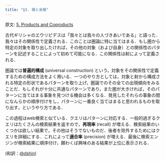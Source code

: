 ```yaml
---
title: "§5. 積と余積"
---
```


原文: [5. Products and Coproducts](https://bartoszmilewski.com/2015/01/07/products-and-coproducts/)

古代ギリシャのエウリピデスは「我々とは我々の人づきあいである」と語った．我々はその関係性で定義される．このことは圏論に特に当てはまる．もし圏から特定の対象を取り出したければ，その他の対象（および自身）との関係性のパターンを記述することによって初めて可能になる．この関係性は射によって定義される．

圏論では**普遍的構成** (universal construction) という，対象をその関係性で定義するための構成方法をよく用いる．一つのやり方としては，対象と射から構成される特定の形状であるパターンを取り上げ，圏論でのその全ての出現傾向をみることだ．もしそれが十分に共通なパターンであり，また圏が大きければ，そのパターンに当てはまる事象を見つける機会は多くなる．発見したそれらの事象の間になんらかの順序付けをし，パターンに一番良く当てはまると思われるものを取り出す，というやり方である．

この過程はweb検索と似ている．クエリはパターンに対応する．一般的過ぎるクエリはたくさんの検索結果を返すので，**再現率** (recall) が増える．検索結果のいくつかは欲しい結果で，その他はそうでないものだ．後者を除外するためにはクエリを詳細にする．これによって**適合率** (precision) が増える．最後に検索エンジンが検索結果に順序付け，願わくば興味のある結果が上位に表示される．

(和訳：[@dshin](https://zenn.dev/dshin))
